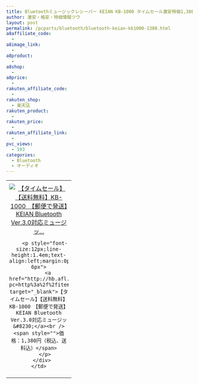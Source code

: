 ```yaml
---
title: Bluetoothミュージックレシーバー KEIAN KB-1000 タイムセール激安特価1,380円！送料無料！
author: 激安・格安・特価情報ツウ
layout: post
permalink: /pcparts/bluetooth/bluetooth-keian-kb1000-1380.html
a8affiliate_code:
  - 
a8image_link:
  - 
a8product:
  - 
a8shop:
  - 
a8price:
  - 
rakuten_affiliate_code:
  - 
rakuten_shop:
  - 楽天店
rakuten_product:
  - 
rakuten_price:
  - 
rakuten_affiliate_link:
  - 
pvc_views:
  - 193
categories:
  - Bluetooth
  - オーディオ
---
```

<table border="0" cellpadding="0" cellspacing="0">
  <tr>
    <td valign="top">
      <div style="border:1px none;margin:0px;padding:6px 0px;width:160px;text-align:center;float:left">
        <a href="http://hb.afl.rakuten.co.jp/hgc/03b0f052.a733614e.03b0f053.51cba25e/?pc=http%3a%2f%2fitem.rakuten.co.jp%2fhitline%2fe534782922541%2f%3fscid%3daf_link_tbl&m=http%3a%2f%2fm.rakuten.co.jp%2fhitline%2fi%2f11721949%2f" target="_blank"><img src="http://hbb.afl.rakuten.co.jp/hgb/?pc=http%3a%2f%2fthumbnail.image.rakuten.co.jp%2f%400_mall%2fhitline%2fcabinet%2fp1%2f41%2f4534782922541.jpg%3f_ex%3d128x128&m=http%3a%2f%2fthumbnail.image.rakuten.co.jp%2f%400_mall%2fhitline%2fcabinet%2fp1%2f41%2f4534782922541.jpg" alt="【タイムセール】【送料無料】KB-1000　【郵便で発送】KEIAN Bluetooth Ver.3.0対応ミュージッ..." border="0" style="margin:0px;padding:0px" /></a> 
        
        <p style="font-size:12px;line-height:1.4em;text-align:left;margin:0px;padding:2px 6px">
          <a href="http://hb.afl.rakuten.co.jp/hgc/03b0f052.a733614e.03b0f053.51cba25e/?pc=http%3a%2f%2fitem.rakuten.co.jp%2fhitline%2fe534782922541%2f%3fscid%3daf_link_tbl&m=http%3a%2f%2fm.rakuten.co.jp%2fhitline%2fi%2f11721949%2f" target="_blank">【タイムセール】【送料無料】KB-1000　【郵便で発送】KEIAN Bluetooth Ver.3.0対応ミュージッ&#8230;</a><br /><span style="">価格：1,380円（税込、送料込）</span>
        </p>
      </div>
    </td>
  </tr>
</table>